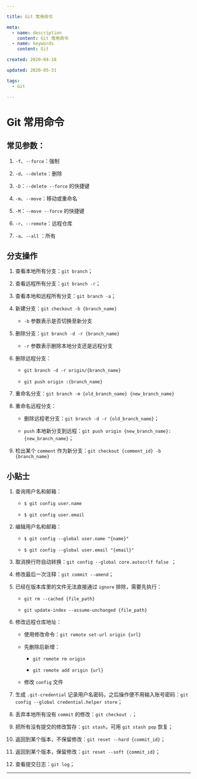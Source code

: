 ```yaml
---

title: Git 常用命令

meta:
  - name: description
    content: Git 常用命令
  - name: keywords
    content: Git

created: 2020-04-18

updated: 2020-05-31

tags:
  - Git

---
```


# Git 常用命令

## 常见参数：

1. `-f`、`--force`：强制

2. `-d`、`--delete`：删除

3. `-D`：`--delete --force` 的快捷键

4. `-m`、`--move`：移动或重命名

5. `-M`：`--move --force` 的快捷键

6. `-r`、`--remote`：远程仓库

7. `-a`、`--all` ：所有

## 分支操作

1. 查看本地所有分支：`git branch`；

2. 查看远程所有分支：`git branch -r`；

3. 查看本地和远程所有分支：`git branch -a`；

4. 新建分支：`git checkout -b {branch_name}`

    * `-b` 参数表示是否切换至新分支

5. 删除分支：`git branch -d -r {branch_name}`

    * `-r` 参数表示删除本地分支还是远程分支

6. 删除远程分支：

    * `git branch -d -r origin/{branch_name}`

    * `git push origin :{branch_name}`

7. 重命名分支：`git branch -m {old_branch_name} {new_branch_name}`

8. 重命名远程分支：

    * 删除远程老分支：`git branch -d -r {old_branch_name}`；

    * `push` 本地新分支到远程：`git push origin {new_branch_name}:{new_branch_name}`；

9. 检出某个 `comment` 作为新分支：`git checkout {comment_id} -b {branch_name}`

## 小贴士

1. 查询用户名和邮箱：

	* `$ git config user.name`

	* `$ git config user.email`

2. 编辑用户名和邮箱：

	* `$ git config --global user.name "{name}"`

	* `$ git config --global user.email "{email}"`

3. 取消换行符自动转换：`git config --global core.autocrlf false `；

4. 修改最后一次注释：`git commit --amend`；

5. 已经在版本库里的文件无法直接通过 `ignore` 排除，需要先执行：

	* `git rm --cached {file_path}`

	* `git update-index --assume-unchanged {file_path}`

7. 修改远程仓库地址：

	* 使用修改命令：`git remote set-url origin {url}`

	* 先删除后新增：

		* `git remote rm origin`

		* `git remote add origin {url}`

	* 修改 `config` 文件

8. 生成 `.git-credential` 记录用户名密码，之后操作便不用输入账号密码：`git config --global credential.helper store`；

9. 丢弃本地所有没有 `commit` 的修改：`git checkout .`；

10. 把所有没有提交的修改暂存：`git stash`，可用 `git stash pop` 恢复；

11. 返回到某个版本，不保留修改：`git reset --hard {commit_id}`；

12. 返回到某个版本，保留修改：`git reset --soft {commit_id}`；

13. 查看提交日志：`git log`；

--- 